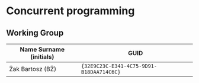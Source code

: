 # Concurrent programming

## Working Group

| Name Surname (initials) | GUID                                     |
| ----------------------- | ---------------------------------------- |
| Żak Bartosz  (BŻ)       | `{32E9C23C-E341-4C75-9D91-B18DAA714C6C}` |
